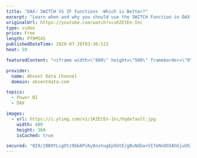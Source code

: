 ```yaml
---
title: "DAX: SWITCH VS IF Functions -Which is Better?"
excerpt: "Learn when and why you should use the SWITCH Function in DAX. Follow this easy to follow tutorial with to see the advantages of your the SWITCH function in Power BI."
originalUrl: https://youtube.com/watch?v=iKZEtEn-Inc
type: video
price: Free
length: PT9M54S
publishedDateTime: 2020-07-28T03:36:12Z
heat: 50

featuredContent: "<iframe width=\"800\" height=\"500\" frameborder=\"0\" src=\"https://www.youtube.com/embed/iKZEtEn-Inc\" allow=\"accelerometer; autoplay; encrypted-media; gyroscope; picture-in-picture\" allowfullscreen></iframe>"

provider:
  name: Absent Data Channel
  domain: absentdata.com

topics:
  - Power BI
  - DAX

images:
  - url: https://i.ytimg.com/vi/iKZEtEn-Inc/hqdefault.jpg
    width: 480
    height: 360
    isCached: true

secured: "0I9/20B9YLigOtz9bbAPiKy8oshugEp5GtE/gBvNdba+VI7eNnOG5AhGjuUhIwqYAik3DjncNYIVW9qI2tv24v3LhXZeVwNop1TcCox6LRqHJjbhoLm7Y0gf5MJ3ehKRhqcyhWBrL5mswKa5nOGB2FY+P1smnj2vRWR5nAf/YOHlupp3KRw/shI+a1w5BzH3Xj9rFP5dnrQ8FzO7Cywl3PJE1UMe9u1IFGanBaTcmbH8BFOKFpOOetUJEEaV4PhLYNW8t87LoL+OsA4Px3Bm6MW8Fd+hjl+lA5CKBknmBB6sYSl9ZohLVCqOrz+ZZrqoNQZtdSYOX87ehqp6iUp2xzOim5RsUqQwBm6pRd/cKtg7CV2CSLLoAMM1mZXcXLmOS3ALJQbgP1CTEq7Y7TPJyciAwBuslmeMMA8oDY7DNCU=;VAuHgY8NxwOWFuX+iuWnKg=="
---
```


